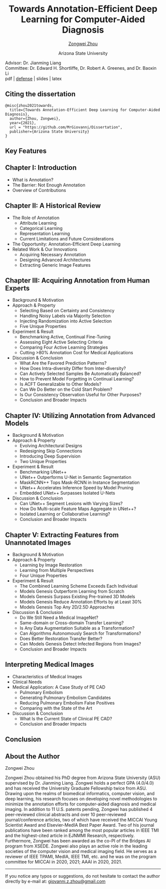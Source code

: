 <h1 align="center" style="margin-top: 0px;">Towards Annotation-Efficient Deep Learning for Computer-Aided Diagnosis</h1>

<a href="https://www.zongweiz.com/"><p align="center" >Zongwei Zhou</p></a>
<p align="center" >Arizona State University</p>

Advisor: Dr. Jianming Liang<br/>
Committee: Dr. Edward H. Shortliffe, Dr. Robert A. Greenes, and Dr. Baoxin Li<br/>
pdf | [defense](https://youtu.be/EQcpRikJqM0) | slides | latex<br/>

## Citing the dissertation

```
@misc{zhou2021towards,
  title={Towards Annotation-Efficient Deep Learning for Computer-Aided Diagnosis},
  author={Zhou, Zongwei},
  year={2021},
  url = "https://github.com/MrGiovanni/Dissertation",
  publisher={Arizona State University}
}
```

## Key Features

## Chapter I: Introduction

* What is Annotation?
* The Barrier: Not Enough Annotation
* Overview of Contributions

## Chapter II: A Historical Review

* The Role of Annotation
	+ Attribute Learning
	+ Categorical Learning
	+ Representation Learning
	+ Current Limitations and Future Considerations
* The Opportunity: Annotation-Efficient Deep Learning
* Related Work & Our Innovations
	+ Acquiring Necessary Annotation
	+ Designing Advanced Architectures
	+ Extracting Generic Image Features

## Chapter III: Acquiring Annotation from Human Experts

* Background & Motivation
* Approach & Property
	+ Selecting Based on Certainty and Consistency
	+ Handling Noisy Labels via Majority Selection
	+ Injecting Randomization into Active Selection
	+ Five Unique Properties
* Experiment & Result
	+ Benchmarking Active, Continual Fine-Tuning
	+ Assessing Eight Active Selecting Criteria
	+ Comparing Four Active Learning Strategies
	+ Cutting >80% Annotation Cost for Medical Applications
* Discussion & Conclusion
	+ What Are the Favored Prediction Patterns?
	+ How Does Intra-diversity Differ from Inter-diversity?
	+ Can Actively Selected Samples Be Automatically Balanced?
	+ How to Prevent Model Forgetting in Continual Learning?
	+ Is ACFT Generalizable to Other Models?
	+ Can We Do Better on the Cold Start Problem?
	+ Is Our Consistency Observation Useful for Other Purposes?
	+ Conclusion and Broader Impacts

## Chapter IV: Utilizing Annotation from Advanced Models

* Background & Motivation
* Approach & Property
	+ Evolving Architectural Designs
	+ Redesigning Skip Connections
	+ Introducing Deep Supervision
	+ Two Unique Properties
* Experiment & Result
	+ Benchmarking UNet++
	+ UNet++ Outperforms U-Net in Semantic Segmentation
	+ MaskRCNN++ Tops Mask-RCNN in Instance Segmentation
	+ UNet++ Accelerates Inference Speed by Model Pruning
	+ Embedded UNet++ Surpasses Isolated U-Nets
* Discussion & Conclusion
	+ Can UNet++ Segment Lesions with Varying Sizes?
	+ How Do Multi-scale Feature Maps Aggregate in UNet++?
	+ Isolated Learning or Collaborative Learning?
	+ Conclusion and Broader Impacts

## Chapter V: Extracting Features from Unannotated Images

* Background & Motivation
* Approach & Property
	+ Learning by Image Restoration
	+ Learning from Multiple Perspectives
	+ Four Unique Properties
* Experiment & Result
	+ The Combined Learning Scheme Exceeds Each Individual
	+ Models Genesis Outperform Learning from Scratch
	+ Models Genesis Surpass Existing Pre-trained 3D Models
	+ Models Genesis Reduce Annotation Efforts by at Least 30%
	+ Models Genesis Top Any 2D/2.5D Approaches
* Discussion & Conclusion
	+ Do We Still Need a Medical ImageNet?
	+ Same-domain or Cross-domain Transfer Learning?
	+ Is Any Data Augmentation Suitable as a Transformation?
	+ Can Algorithms Autonomously Search for Transformations?
	+ Does Better Restoration Transfer Better?
	+ Can Models Genesis Detect Infected Regions from Images?
	+ Conclusion and Broader Impacts

## Interpreting Medical Images

* Characteristics of Medical Images
* Clinical Needs
* Medical Application: A Case Study of PE CAD
	+ Pulmonary Embolism
	+ Generating Pulmonary Embolism Candidates
	+ Reducing Pulmonary Embolism False Positives
	+ Comparing with the State of the Art
* Discussion & Conclusion
	+ What Is the Current State of Clinical PE CAD?
	+ Conclusion and Broader Impacts

## Conclusion

## About the Author

Zongwei Zhou<br/>

Zongwei Zhou obtained his PhD degree from Arizona State University (ASU) supervised by Dr. Jianming Liang. Zongwei holds a perfect GPA (4.0/4.0) and has received the University Graduate Fellowship twice from ASU. Drawing upon the realms of biomedical informatics, computer vision, and deep learning, his research focuses on developing novel methodologies to minimize the annotation efforts for computer-aided diagnosis and medical imaging. In addition to 11 U.S. patents pending, Zongwei has published 4 peer-reviewed clinical abstracts and over 10 peer-reviewed journal/conference articles, two of which have received the MICCAI Young Scientist Award and Elsevier-MedIA Best Paper Award. Two of his journal publications have been ranked among the most popular articles in IEEE TMI and the highest-cited article in EJNMMI Research, respectively. Furthermore, Zongwei has been awarded as the co-PI of the Bridges AI program from XSEDE. Zongwei also plays an active role in the leading societies of the computer vision and medical imaging field. He serves as a reviewer of IEEE TPAMI, MedIA, IEEE TMI, etc. and he was on the program committee for MICCAI in 2020, 2021; AAAI in 2020, 2021.

---

If you notice any typos or suggestions, do not hesitate to contact the author directly by e-mail at: giovanni.z.zhou@gmail.com